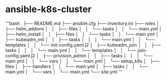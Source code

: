# ansible-k8s-cluster
'''bash
.
├── README.md
├── ansible.cfg
├── inventory.ini
├── roles
│   ├── helm_addons
│   │   ├── files
│   │   └── tasks
│   │       └── main.yml
│   ├── helm_install
│   │   ├── files
│   │   └── tasks
│   │       └── main.yml
│   ├── kubeadm_init
│   │   ├── tasks
│   │   │   └── main.yml
│   │   └── templates
│   │       └── init-config.yaml.j2
│   ├── kubeadm_join
│   │   ├── tasks
│   │   │   └── main.yml
│   │   └── templates
│   │       └── join-config.yaml.j2
│   ├── privision_admin
│   │   ├── tasks
│   │   │   └── main.yml
│   │   └── vars
│   │       └── main.yml
│   └── setup_k8s
│       ├── files
│       ├── handlers
│       │   └── main.yml
│       ├── tasks
│       │   └── main.yml
│       └── vars
│           └── main.yml
└── site.yml
'''
